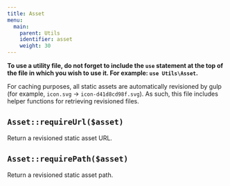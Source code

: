 ```yaml
---
title: Asset
menu:
  main:
    parent: Utils
    identifier: asset
    weight: 30
---
```


<div class="alert alert-info">
  <p><strong>To use a utility file, do not forget to include the <code>use</code> statement at the top of the file in which you wish to use it. For example: <code>use Utils\Asset</code>.</strong></p>
</div>

For caching purposes, all static assets are automatically revisioned by gulp (for example, `icon.svg` → `icon-d41d8cd98f.svg`). As such, this file includes helper functions for retrieving revisioned files.

## `Asset::requireUrl($asset)`
Return a revisioned static asset URL.

## `Asset::requirePath($asset)`
Return a revisioned static asset path.
